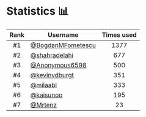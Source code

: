 # Statistics 📊

|Rank|Username|Times used|
:--------:|--------|:--------:|
|#1|[@BogdanMFometescu](https://github.com/BogdanMFometescu)|1377|
|#2|[@shahradelahi](https://github.com/shahradelahi)|677|
|#3|[@Anonymous6598](https://github.com/Anonymous6598)|500|
|#4|[@kevinvdburgt](https://github.com/kevinvdburgt)|351|
|#5|[@milaabl](https://github.com/milaabl)|333|
|#6|[@kaisunoo](https://github.com/kaisunoo)|195|
|#7|[@Mrtenz](https://github.com/Mrtenz)|23|
